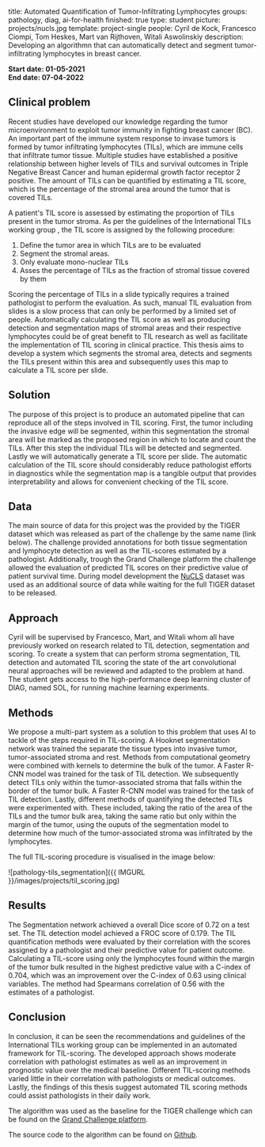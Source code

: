 title: Automated Quantification of Tumor-Infiltrating Lymphocytes
groups: pathology, diag, ai-for-health
finished: true 
type: student
picture: projects/nucls.jpg
template: project-single
people: Cyril de Kock, Francesco Ciompi, Tom Heskes, Mart van Rijthoven, Witali Aswolinskiy
description: Developing an algorithmn that can automatically detect and segment tumor-infiltrating lymphocytes in breast cancer.

**Start date: 01-05-2021** <br>
**End date: 07-04-2022** <br>

## Clinical problem

Recent studies have developed our knowledge regarding the tumor microenvironment to exploit tumor immunity in fighting breast cancer (BC). An important part of the immune system response to invase tumors is formed by tumor infiltrating lymphocytes (TILs), which are immune cells that infiltrate tumor tissue. Multiple studies have established a positive relationship between higher levels of TILs and survival outcomes in Triple Negative Breast Cancer and human epidermal growth factor receptor 2 positive. The amount of TILs can be quantified by estimating a TIL score, which is the percentage of the stromal area around the tumor that is covered TILs.

A patient's TIL score is assessed by estimating the proportion of TILs present in the tumor stroma.  As per the guidelines of the International TILs working group , the TIL score is assigned by the following procedure:
1. Define the tumor area in which TILs are to be evaluated
2. Segment the stromal areas.
3. Only evaluate mono-nuclear TILs
4. Asses the percentage of TILs as the fraction of stromal tissue covered by them
    
Scoring the percentage of TILs in a slide typically requires a trained pathologist to perform the evaluation. As such, manual TIL evaluation from slides is a slow process that can only be performed by a limited set of people. Automatically calculating the TIL score as well as producing detection and segmentation maps of stromal areas and their respective lymphocytes could be of great benefit to TIL research as well as facilitate the implementation of TIL scoring in clinical practice. This thesis aims to develop a system which segments the stromal area, detects and segments the TILs present within this area and subsequently uses this map to calculate a TIL score per slide.

## Solution

The purpose of this project is to produce an automated pipeline that can reproduce all of the steps involved in TIL scoring. First, the tumor including the invasive edge will be segmented, within this segmentation the stromal area will be marked as the proposed region in which to locate and count the TILs. After this step the individual TILs will be detected and segmented. Lastly we will automatically generate a TIL score per slide. The automatic calculation of the TIL score should considerably reduce pathologist efforts in diagnostics while the segmentation map is a tangible output that provides interpretability and allows for convenient checking of the TIL score.

## Data

The main source of data for this project was the provided by the TIGER dataset which was released as part of the challenge by the same name (link below). The challenge provided annotations for both tissue segmentation and lymphocyte detection as well as the TIL-scores estimated by a pathologist. Additionally, trough the Grand Challenge platform the challenge allowed the evaluation of predicted TIL scores on their predictive value of patient survival time. During model development the [NuCLS](https://sites.google.com/view/nucls/home?authuser=0) dataset was used as an additional source of data while waiting for the full TIGER dataset to be released.

## Approach

Cyril will be supervised by Francesco, Mart, and Witali whom all have previously worked on research related to TIL detection, segmentation and scoring. To create a system that can perform stroma segmentation, TIL detection and automated TIL scoring the state of the art convolutional neural approaches will be reviewed and adapted to the problem at hand. The student gets access to the high-performance deep learning cluster of DIAG, named SOL, for running machine learning experiments.

## Methods

We propose a multi-part system as a solution to this problem that uses AI to tackle of the steps required in TIL-scoring. A Hooknet segmentation network was trained the separate the tissue types into invasive tumor, tumor-associated stroma and rest. Methods from computational geometry were combined with kernels to determine the bulk of the tumor. A Faster R-CNN model was trained for the task of TIL detection. We subsequently detect TILs only within the tumor-associated stroma that falls within the border of the tumor bulk. A Faster R-CNN model was trained for the task of TIL detection. Lastly, different methods of quantifying the detected TILs were experimented with. These included, taking the ratio of the area of the TILs and the tumor bulk area, taking the same ratio but only within the margin of the tumor, using the ouputs of the segmentation model to determine how much of the tumor-associated stroma was infiltrated by the lymphocytes.

The full TIL-scoring procedure is visualised in the image below:

![pathology-tils_segmentation]({{ IMGURL }}/images/projects/til_scoring.jpg)

## Results

The Segmentation network achieved a overall Dice score of 0.72 on a test set. The TIL detection model achieved a FROC score of 0.179. The TIL quantification methods were evaluated by their correlation with the scores assigned by a pathologist and their predictive value for patient outcome. Calculating a TIL-score using only the lymphocytes found within the margin of the tumor bulk resulted in the highest predictive value with a C-index of 0.704, which was an improvement over the C-index of 0.63 using clinical variables. The method had Spearmans correlation of 0.56 with the estimates of a pathologist.

## Conclusion

In conclusion, it can be seen the recommendations and guidelines of the International TILs working group can be implemented in an automated framework for TIL-scoring. The developed approach shows moderate correlation with pathologist estimates as well as an improvement in prognostic value over the medical baseline. Different TIL-scoring methods varied little in their correlation with pathologists or medical outcomes. Lastly, the findings of this thesis suggest automated TIL scoring methods could assist pathologists in their daily work.

The algorithm was used as the baseline for the TIGER challenge which can be found on the [Grand Challenge platform](https://tiger.grand-challenge.org/).

The source code to the algorithm can be found on [Github](https://github.com/DIAGNijmegen/pathology-tiger-baseline).
